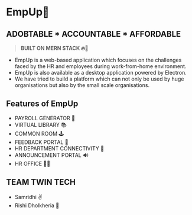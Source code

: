 # **EmpUp🚀**
## **ADOBTABLE * ACCOUNTABLE * AFFORDABLE**
> **BUILT ON MERN STACK 🔥💯**

- EmpUp is a web-based application which focuses on the challenges faced by the HR and employees during work-from-home environment.
- EmpUp is also available as a desktop application powered by Electron.
- We have tried to build a platform which can not only be used by huge organisations but also by the small scale organisations.


## Features of EmpUp
- PAYROLL GENERATOR 🧾
- VIRTUAL LIBRARY 📚
- COMMON ROOM 🕹 
- FEEDBACK PORTAL 👀 
- HR DEPARTMENT CONNECTIVITY 👏
- ANNOUNCEMENT PORTAL 🔊
- HR OFFICE 👨‍💼

## **TEAM TWIN TECH**
- Samridhi ✌
- Rishi Dholkheria 🤘
